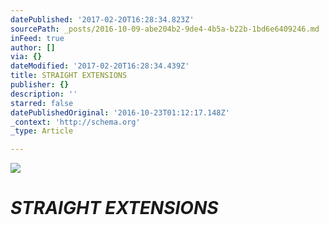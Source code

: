 ```yaml
---
datePublished: '2017-02-20T16:28:34.823Z'
sourcePath: _posts/2016-10-09-abe204b2-9de4-4b5a-b22b-1bd6e6409246.md
inFeed: true
author: []
via: {}
dateModified: '2017-02-20T16:28:34.439Z'
title: STRAIGHT EXTENSIONS
publisher: {}
description: ''
starred: false
datePublishedOriginal: '2016-10-23T01:12:17.148Z'
_context: 'http://schema.org'
_type: Article

---
```

![](https://the-grid-user-content.s3-us-west-2.amazonaws.com/e392ba13-51cc-409f-a4cb-8f724a92e66d.jpg)

# _**STRAIGHT EXTENSIONS**_